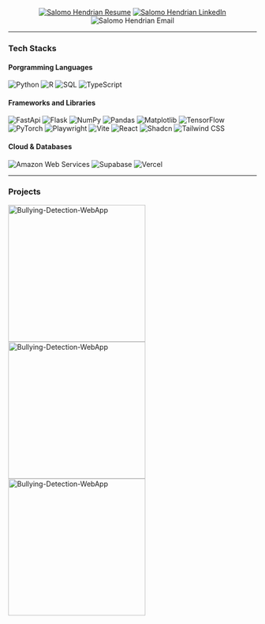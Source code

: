 <p align="center">
  <a href="https://drive.google.com/file/d/1VC42XMGOU1j4oVzM1GQUbOzQxul967qw/view?usp=sharing">
    <img alt="Salomo Hendrian Resume" title="View my Resume" src="https://custom-icon-badges.demolab.com/badge/-My%20Resume-palegreen?style=for-the-badge&logoColor=white"/></a>
  <a href="https://www.linkedin.com/in/salomohendriansudjono/">
    <img alt="Salomo Hendrian LinkedIn" title="View my LinkedIn" src="https://img.shields.io/badge/linkedin-%230077B5.svg?style=for-the-badge&logo=linkedin&logoColor=white"/></a>
  <img alt="Salomo Hendrian Email" title="My Email" src="https://custom-icon-badges.demolab.com/badge/-isalomohendriyan@gmail.com-red?style=for-the-badge&logo=mention&logoColor=white"/>
</p>

---

### Tech Stacks
#### Porgramming Languages

<p>
  <img alt="Python" src="https://img.shields.io/badge/Python-14354C.svg?logo=python&logoColor=white">
  <img alt="R" src="https://img.shields.io/badge/R-276DC3.svg?logo=r&logoColor=white">
  <img alt="SQL" src="https://custom-icon-badges.demolab.com/badge/SQL-025E8C.svg?logo=database&logoColor=white">
  <img alt="TypeScript" src="https://img.shields.io/badge/TypeScript-007ACC.svg?logo=typescript&logoColor=white">
</p>
  
#### Frameworks and Libraries

<p>
  <img alt="FastApi" src="https://img.shields.io/badge/FastAPI-009485.svg?logo=fastapi&logoColor=white">
  <img alt="Flask" src="https://img.shields.io/badge/Flask-000000.svg?logo=flask&logoColor=white">
  <img alt="NumPy" src="https://img.shields.io/badge/Numpy-013243.svg?logo=numpy&logoColor=white">
  <img alt="Pandas" src="https://img.shields.io/badge/Pandas-150458.svg?logo=pandas&logoColor=white">
  <img alt="Matplotlib" src="https://custom-icon-badges.demolab.com/badge/Matplotlib-71D291?logo=matplotlib&logoColor=fff">
  <img alt="TensorFlow" src="https://img.shields.io/badge/TensorFlow-FF6F00.svg?logo=TensorFlow&logoColor=white">
  <img alt="PyTorch" src="https://img.shields.io/badge/PyTorch-ee4c2c?logo=pytorch&logoColor=white">
  <img alt="Playwright" src="https://custom-icon-badges.demolab.com/badge/Playwright-2EAD33?logo=playwright&logoColor=fff">
   <img alt="Vite" src="https://img.shields.io/badge/Vite-646CFF?logo=vite&logoColor=fff">
  <img alt="React" src="https://img.shields.io/badge/React-20232a.svg?logo=react&logoColor=%2361DAFB">
  <img alt="Shadcn" src="https://img.shields.io/badge/shadcn%2Fui-000?logo=shadcnui&logoColor=fff">
  <img alt="Tailwind CSS" src="https://img.shields.io/badge/Tailwind%20CSS-%2338B2AC.svg?logo=tailwind-css&logoColor=white">
</p>

#### Cloud & Databases

<p>
  <img alt="Amazon Web Services" src="https://img.shields.io/badge/AWS-%23FF9900.svg?logo=amazon-web-services&logoColor=white">
  <img alt="Supabase" src="https://img.shields.io/badge/Supabase-3FCF8E?logo=supabase&logoColor=fff">
  <img alt="Vercel" src="https://img.shields.io/badge/Vercel-000000.svg?logo=vercel&logoColor=white">
</p>

---

### Projects
<!-- Repo info cards - https://github.com/anuraghazra/github-readme-stats -->
<!-- Small repo cards (fork) - https://github.com/DenverCoder1/github-readme-stats -->
<p align="left">
  <a href="https://github.com/SalomoHS/Bullying-Detection-WebApp"><img width="278" src="https://github-readme-stats.vercel.app/api/pin/?username=salomohs&repo=Bullying-Detection-WebApp&theme=dracula" alt="Bullying-Detection-WebApp"></a>
  <a href="https://github.com/SalomoHS/Bullying-Detection-WebApp"><img width="278" src="https://github-readme-stats.vercel.app/api/pin/?username=salomohs&repo=Bullying-Detection-WebApp&theme=dracula" alt="Bullying-Detection-WebApp"></a>
  <a href="https://github.com/SalomoHS/Bullying-Detection-WebApp"><img width="278" src="https://github-readme-stats.vercel.app/api/pin/?username=salomohs&repo=Bullying-Detection-WebApp&theme=dracula" alt="Bullying-Detection-WebApp"></a>
</p>

<!--
**SalomoHS/SalomoHS** is a ✨ _special_ ✨ repository because its `README.md` (this file) appears on your GitHub profile.

Here are some ideas to get you started:

- 🔭 I’m currently working on ...
- 🌱 I’m currently learning ...
- 👯 I’m looking to collaborate on ...
- 🤔 I’m looking for help with ...
- 💬 Ask me about ...
- 📫 How to reach me: ...
- 😄 Pronouns: ...
- ⚡ Fun fact: ...
-->

